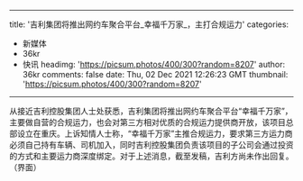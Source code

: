 
---
title: '吉利集团将推出网约车聚合平台_幸福千万家_，主打合规运力'
categories: 
 - 新媒体
 - 36kr
 - 快讯
headimg: 'https://picsum.photos/400/300?random=8207'
author: 36kr
comments: false
date: Thu, 02 Dec 2021 12:26:23 GMT
thumbnail: 'https://picsum.photos/400/300?random=8207'
---

<div>   
从接近吉利控股集团人士处获悉，吉利集团将推出网约车聚合平台“幸福千万家”，主要做自营的合规运力，也会对第三方相对优质的合规运力提供商开放，该项目总部设立在重庆。上诉知情人士称，“幸福千万家”主推合规运力，要求第三方运力商必须自己持有车辆、司机加入，同时吉利控股集团负责该项目的子公司会通过投资的方式和主要运力商深度绑定。对于上述消息，截至发稿，吉利方尚未作出回复。（界面）  
</div>
            